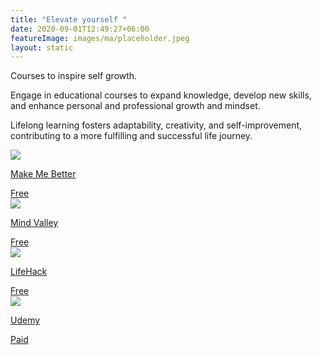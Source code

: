 ```yaml
---
title: "Elevate yourself "
date: 2020-09-01T12:49:27+06:00
featureImage: images/ma/placeholder.jpeg
layout: static
---
```


Courses to inspire self growth.

Engage in educational courses to expand knowledge, develop new skills, and enhance personal and professional growth and mindset.

Lifelong learning fosters adaptability, creativity, and self-improvement, contributing to a more fulfilling and successful life journey.

<a class="ma-link" href="http://www.makemebetter.net/"><div class="ma-card ma-card-Learning"><div class="ma-icon"><img src ="/images/icon-check.png"/></div><div class="ma-name"><p>Make Me Better</p></div><div class="ma-paid-text"><span>Free </span></div></div></a><a class="ma-link" href="https://blog.mindvalley.com/personal-growth/"><div class="ma-card ma-card-Learning"><div class="ma-icon"><img src ="/images/icon-check.png"/></div><div class="ma-name"><p>Mind Valley</p></div><div class="ma-paid-text"><span>Free</span></div></div></a><a class="ma-link" href="https://www.lifehack.org/819331/personal-growth"><div class="ma-card ma-card-Learning"><div class="ma-icon"><img src ="/images/icon-check.png"/></div><div class="ma-name"><p>LifeHack</p></div><div class="ma-paid-text"><span>Free</span></div></div></a><a class="ma-link" href="https://click.linksynergy.com/deeplink?id=L8N3em0sP4o&mid=47900&murl=https://www.udemy.com/"><div class="ma-card ma-card-Learning"><div class="ma-icon"><img src ="/images/icon-pound.png"/></div><div class="ma-name"><p>Udemy</p></div><div class="ma-paid-text"><span>Paid</span></div></div></a>  

<br/><br/>






